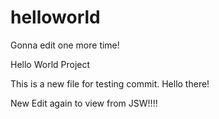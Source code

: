 # helloworld
Gonna edit one more time!

Hello World Project

This is a new file for testing commit.
Hello there!

New Edit again to view from JSW!!!!
